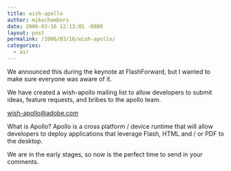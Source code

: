 ```yaml
---
title: wish-apollo
author: mikechambers
date: 2006-03-16 12:13:01 -0800
layout: post
permalink: /2006/03/16/wish-apollo/
categories:
  - air
---
```



We announced this during the keynote at FlashForward, but I wanted to make sure everyone was aware of it.

We have created a wish-apollo mailing list to allow developers to submit ideas, feature requests, and bribes to the apollo team.

<wish-apollo@adobe.com>

What is Apollo? Apollo is a cross platform / device runtime that will allow developers to deploy applications that leverage Flash, HTML and / or PDF to the desktop.

We are in the early stages, so now is the perfect time to send in your comments.